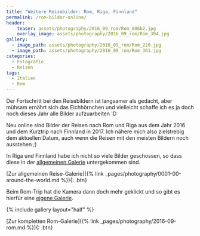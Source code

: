 ```yaml
---
title: "Weitere Reisebilder: Rom, Riga, Finnland"
permalink: /rom-bilder-online/
header:
    teaser: assets/photography/2016_09_rom/Rom_086b2.jpg
    overlay_image: assets/photography/2016_09_rom/Rom_304.jpg
gallery:
  - image_path: assets/photography/2016_09_rom/Rom_220.jpg
  - image_path: assets/photography/2016_09_rom/Rom_361.jpg
categories:
  - Fotografie
  - Reisen
tags:
  - Italien
  - Rom
---
```


Der Fortschritt bei den Reisebildern ist langsamer als gedacht, aber mühsam ernährt sich das Eichhörnchen und 
vielleicht schaffe ich es ja doch noch dieses Jahr alle Bilder aufzuarbeiten :D

Neu online sind Bilder der Reisen nach Rom und Riga aus dem Jahr 2016 und dem Kurztrip nach Finnland in 2017.
Ich nähere mich also zielstrebig dem aktuellen Datum, auch wenn die Reisen mit den meisten Bildern noch ausstehen ;) 

In Riga und Finnland habe ich nicht so viele Bilder geschossen,
so dass diese in der [allgemeinen Galerie](/photography/here-there-and-everywhere/) untergekommen sind.

[Zur allgemeinen Reise-Galerie]({% link _pages/photography/0001-00-around-the-world.md %}){: .btn} 

Beim Rom-Trip hat die Kamera dann doch mehr geklickt und so gibt es hierfür eine [eigene Galerie](/photography/rom-2016/).

{% include gallery layout="half" %}

[Zur kompletten Rom-Galerie]({% link _pages/photography/2016-09-rom.md %}){: .btn}